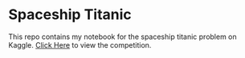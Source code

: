# Spaceship Titanic

This repo contains my notebook for the spaceship titanic problem on Kaggle.
[Click Here](https://www.kaggle.com/competitions/spaceship-titanic) to view the competition.
